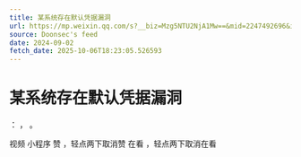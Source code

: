 ```yaml
---
title: 某系统存在默认凭据漏洞
url: https://mp.weixin.qq.com/s?__biz=Mzg5NTU2NjA1Mw==&mid=2247492696&idx=1&sn=4a504cdfca410835fca9403592e7d584
source: Doonsec's feed
date: 2024-09-02
fetch_date: 2025-10-06T18:23:05.526593
---
```


# 某系统存在默认凭据漏洞

：
，
。

视频
小程序
赞
，轻点两下取消赞
在看
，轻点两下取消在看